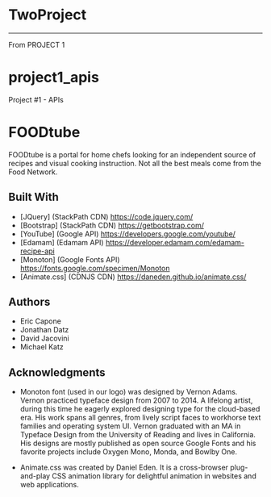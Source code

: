 # TwoProject


--------------------------------------------------------------------------------------------------------------
From PROJECT 1
# project1_apis
Project #1 - APIs

# FOODtube
FOODtube is a portal for home chefs looking for an independent source of recipes and visual cooking instruction.  Not all the best meals come from the Food Network.

## Built With
* [JQuery] (StackPath CDN) https://code.jquery.com/
* [Bootstrap] (StackPath CDN) https://getbootstrap.com/
* [YouTube] (Google API) https://developers.google.com/youtube/
* [Edamam] (Edamam API) https://developer.edamam.com/edamam-recipe-api
* [Monoton] (Google Fonts API) https://fonts.google.com/specimen/Monoton
* [Animate.css] (CDNJS CDN) https://daneden.github.io/animate.css/

## Authors
* Eric Capone
* Jonathan Datz
* David Jacovini
* Michael Katz

## Acknowledgments
* Monoton font (used in our logo) was designed by Vernon Adams. Vernon practiced typeface design from 2007 to 2014. A lifelong artist, during this time he eagerly explored designing type for the cloud-based era. His work spans all genres, from lively script faces to workhorse text families and operating system UI. Vernon graduated with an MA in Typeface Design from the University of Reading and lives in California. His designs are mostly published as open source Google Fonts and his favorite projects include Oxygen Mono, Monda, and Bowlby One.

* Animate.css was created by Daniel Eden.  It is a cross-browser plug-and-play CSS animation library for delightful animation in websites and web applications.